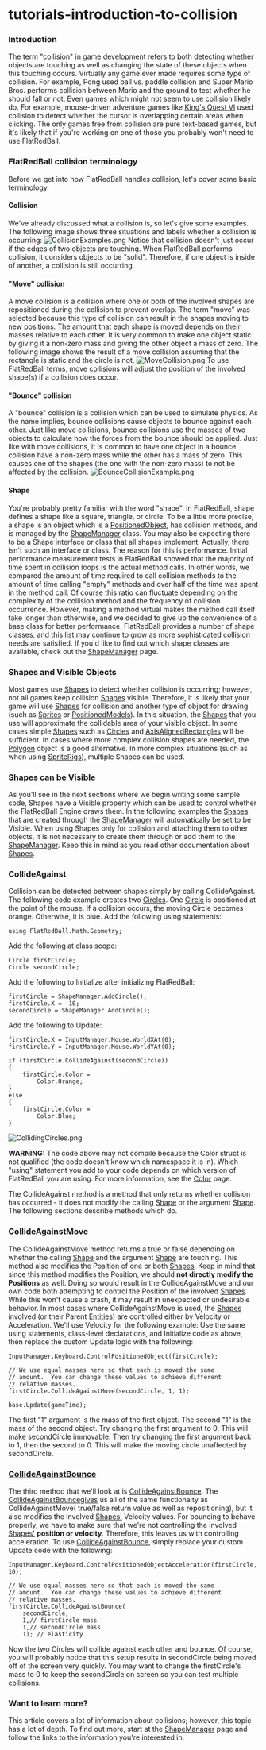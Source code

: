 # tutorials-introduction-to-collision

### Introduction

The term "collision" in game development refers to both detecting whether objects are touching as well as changing the state of these objects when this touching occurs. Virtually any game ever made requires some type of collision. For example, Pong used ball vs. paddle collision and Super Mario Bros. performs collision between Mario and the ground to test whether he should fall or not. Even games which might not seem to use collision likely do. For example, mouse-driven adventure games like [King's Quest VI](http://en.wikipedia.org/wiki/Search?search=King%27s%20Quest%20VI%3A%20Heir%20Today%2C%20Gone%20Tomorrow) used collision to detect whether the cursor is overlapping certain areas when clicking. The only games free from collision are pure text-based games, but it's likely that if you're working on one of those you probably won't need to use FlatRedBall.

### FlatRedBall collision terminology

Before we get into how FlatRedBall handles collision, let's cover some basic terminology.

#### Collision

We've already discussed what a collision is, so let's give some examples. The following image shows three situations and labels whether a collision is occurring: ![CollisionExamples.png](../../../media/migrated_media-CollisionExamples.png) Notice that collision doesn't just occur if the edges of two objects are touching. When FlatRedBall performs collision, it considers objects to be "solid". Therefore, if one object is inside of another, a collision is still occurring.

#### "Move" collision

A move collision is a collision where one or both of the involved shapes are repositioned during the collision to prevent overlap. The term "move" was selected because this type of collision can result in the shapes moving to new positions. The amount that each shape is moved depends on their masses relative to each other. It is very common to make one object static by giving it a non-zero mass and giving the other object a mass of zero. The following image shows the result of a move collision assuming that the rectangle is static and the circle is not. ![MoveCollision.png](../../../media/migrated_media-MoveCollision.png) To use FlatRedBall terms, move collisions will adjust the position of the involved shape(s) if a collision does occur.

#### "Bounce" collision

A "bounce" collision is a collision which can be used to simulate physics. As the name implies, bounce collisions cause objects to bounce against each other. Just like move collisions, bounce collisions use the masses of two objects to calculate how the forces from the bounce should be applied. Just like with move collisions, it is common to have one object in a bounce collision have a non-zero mass while the other has a mass of zero. This causes one of the shapes (the one with the non-zero mass) to not be affected by the collision. ![BounceCollisionExample.png](../../../media/migrated_media-BounceCollisionExample.png)

#### Shape

You're probably pretty familiar with the word "shape". In FlatRedBall, shape defines a shape like a square, triangle, or circle. To be a little more precise, a shape is an object which is a [PositionedObject](../../../frb/docs/index.php), has collision methods, and is managed by the [ShapeManager](../../../frb/docs/index.php) class. You may also be expecting there to be a Shape interface or class that all shapes implement. Actually, there isn't such an interface or class. The reason for this is performance. Initial performance measurement tests in FlatRedBall showed that the majority of time spent in collision loops is the actual method calls. In other words, we compared the amount of time required to call collision methods to the amount of time calling "empty" methods and over half of the time was spent in the method call. Of course this ratio can fluctuate depending on the complexity of the collision method and the frequency of collision occurrence. However, making a method virtual makes the method call itself take longer than otherwise, and we decided to give up the convenience of a base class for better performance. FlatRedBall provides a number of shape classes, and this list may continue to grow as more sophisticated collision needs are satisfied. If you'd like to find out which shape classes are available, check out the [ShapeManager](../../../frb/docs/index.php) page.

### Shapes and Visible Objects

Most games use [Shapes](../../../frb/docs/index.php) to detect whether collision is occurring; however, not all games keep collision [Shapes](../../../frb/docs/index.php) visible. Therefore, it is likely that your game will use [Shapes](../../../frb/docs/index.php) for collision and another type of object for drawing (such as [Sprites](../../../frb/docs/index.php) or [PositionedModels](../../../frb/docs/index.php)). In this situation, the [Shapes](../../../frb/docs/index.php) that you use will approximate the collidable area of your visible object. In some cases simple [Shapes](../../../frb/docs/index.php) such as [Circles](../../../frb/docs/index.php) and [AxisAlignedRectangles](../../../frb/docs/index.php) will be sufficient. In cases where more complex collision shapes are needed, the [Polygon](../../../frb/docs/index.php) object is a good alternative. In more complex situations (such as when using [SpriteRigs](../../../frb/docs/index.php)), multiple Shapes can be used.

### Shapes can be Visible

As you'll see in the next sections where we begin writing some sample code, Shapes have a Visible property which can be used to control whether the FlatRedBall Engine draws them. In the following examples the [Shapes](../../../frb/docs/index.php) that are created through the [ShapeManager](../../../frb/docs/index.php) will automatically be set to be Visible. When using Shapes only for collision and attaching them to other objects, it is not necessary to create them through or add them to the [ShapeManager](../../../frb/docs/index.php). Keep this in mind as you read other documentation about [Shapes](../../../frb/docs/index.php).

### CollideAgainst

Collision can be detected between shapes simply by calling CollideAgainst. The following code example creates two [Circles](../../../frb/docs/index.php). One [Circle](../../../frb/docs/index.php) is positioned at the point of the mouse. If a collision occurs, the moving Circle becomes orange. Otherwise, it is blue. Add the following using statements:

```
using FlatRedBall.Math.Geometry;
```

Add the following at class scope:

```
Circle firstCircle;
Circle secondCircle;
```

Add the following to Initialize after initializing FlatRedBall:

```
firstCircle = ShapeManager.AddCircle();
firstCircle.X = -10;
secondCircle = ShapeManager.AddCircle();
```

Add the following to Update:

```
firstCircle.X = InputManager.Mouse.WorldXAt(0);
firstCircle.Y = InputManager.Mouse.WorldYAt(0);

if (firstCircle.CollideAgainst(secondCircle))
{
    firstCircle.Color =
        Color.Orange;
}
else
{
    firstCircle.Color =
        Color.Blue;
}
```

![CollidingCircles.png](../../../media/migrated_media-CollidingCircles.png)

**WARNING:** The code above may not compile because the Color struct is not qualified (the code doesn't know which namespace it is in). Which "using" statement you add to your code depends on which version of FlatRedBall you are using. For more information, see the [Color](../../../frb/docs/index.php) page.

The CollideAgainst method is a method that only returns whether collision has occurred - it does not modify the calling [Shape](../../../frb/docs/index.php) or the argument [Shape](../../../frb/docs/index.php). The following sections describe methods which do.

### CollideAgainstMove

The CollideAgainstMove method returns a true or false depending on whether the calling [Shape](../../../frb/docs/index.php) and the argument [Shape](../../../frb/docs/index.php) are touching. This method also modifies the Position of one or both [Shapes](../../../frb/docs/index.php). Keep in mind that since this method modifies the Position, we should **not directly modify the Positions** as well. Doing so would result in the CollideAgainstMove and our own code both attempting to control the Position of the involved [Shapes](../../../frb/docs/index.php). While this won't cause a crash, it may result in unexpected or undesirable behavior. In most cases where CollideAgainstMove is used, the [Shapes](../../../frb/docs/index.php) involved (or their Parent [Entities](../../../frb/docs/index.php)) are controlled either by Velocity or Acceleration. We'll use Velocity for the following example: Use the same using statements, class-level declarations, and Initialize code as above, then replace the custom Update logic with the following:

```
InputManager.Keyboard.ControlPositionedObject(firstCircle);

// We use equal masses here so that each is moved the same
// amount.  You can change these values to achieve different
// relative masses.
firstCircle.CollideAgainstMove(secondCircle, 1, 1);

base.Update(gameTime);
```

The first "1" argument is the mass of the first object. The second "1" is the mass of the second object. Try changing the first argument to 0. This will make secondCircle immovable. Then try changing the first argument back to 1, then the second to 0. This will make the moving circle unaffected by secondCircle.

### [CollideAgainstBounce](../../../frb/docs/index.php)

The third method that we'll look at is [CollideAgainstBounce](../../../frb/docs/index.php). The [CollideAgainstBouncegives](../../../frb/docs/index.php) us all of the same functionalty as CollideAgainstMove( true/false return value as well as repositioning), but it also modifies the involved [Shapes'](../../../frb/docs/index.php) Velocity values. For bouncing to behave properly, we have to make sure that we're not controlling the involved [Shapes'](../../../frb/docs/index.php) **position or velocity**. Therefore, this leaves us with controlling acceleration. To use [CollideAgainstBounce](../../../frb/docs/index.php), simply replace your custom Update code with the following:

```
InputManager.Keyboard.ControlPositionedObjectAcceleration(firstCircle, 10);

// We use equal masses here so that each is moved the same
// amount.  You can change these values to achieve different
// relative masses.
firstCircle.CollideAgainstBounce(
    secondCircle,
    1,// firstCircle mass
    1,// secondCircle mass
    1); // elasticity
```

Now the two Circles will collide against each other and bounce. Of course, you will probably notice that this setup results in secondCircle being moved off of the screen very quickly. You may want to change the firstCircle's mass to 0 to keep the secondCircle on screen so you can test multiple collisions.

### Want to learn more?

This article covers a lot of information about collisions; however, this topic has a lot of depth. To find out more, start at the [ShapeManager](../../../frb/docs/index.php) page and follow the links to the information you're interested in.
